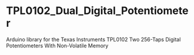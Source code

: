 # TPL0102_Dual_Digital_Potentiometer
Arduino library for the Texas Instruments TPL0102 Two 256-Taps Digital Potentiometers With Non-Volatile Memory
